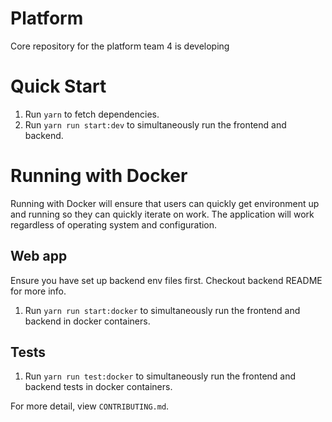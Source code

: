 # Platform

Core repository for the platform team 4 is developing

# Quick Start

1. Run `yarn` to fetch dependencies.
2. Run `yarn run start:dev` to simultaneously run the frontend and backend.

# Running with Docker

Running with Docker will ensure that users can quickly get environment up and running so they can quickly iterate on work. The application will work regardless of operating system and configuration.

## Web app
Ensure you have set up backend env files first. Checkout backend README for more info.  

1. Run `yarn run start:docker` to simultaneously run the frontend and backend in docker containers.  

## Tests

1. Run `yarn run test:docker` to simultaneously run the frontend and backend tests in docker containers. 

For more detail, view `CONTRIBUTING.md`.
